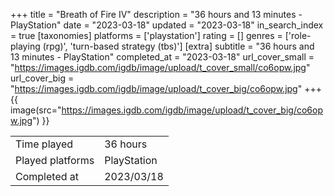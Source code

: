 +++
title = "Breath of Fire IV"
description = "36 hours and 13 minutes - PlayStation"
date = "2023-03-18"
updated = "2023-03-18"
in_search_index = true
[taxonomies]
platforms = ['playstation']
rating = []
genres = ['role-playing (rpg)', 'turn-based strategy (tbs)']
[extra]
subtitle = "36 hours and 13 minutes - PlayStation"
completed_at = "2023-03-18"
url_cover_small = "https://images.igdb.com/igdb/image/upload/t_cover_small/co6opw.jpg"
url_cover_big = "https://images.igdb.com/igdb/image/upload/t_cover_big/co6opw.jpg"
+++
{{ image(src="https://images.igdb.com/igdb/image/upload/t_cover_big/co6opw.jpg") }}

|              |            |
| ------------ | ---------- |
| Time played  | 36 hours |
| Played platforms    | PlayStation |
| Completed at | 2023/03/18 |



